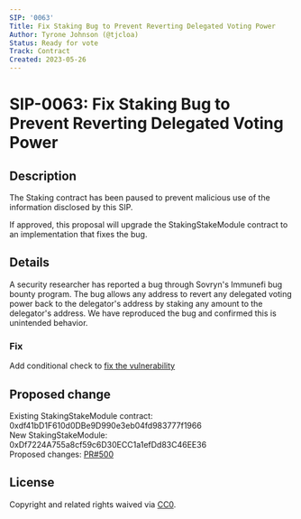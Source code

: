 ```yaml
---
SIP: '0063'
Title: Fix Staking Bug to Prevent Reverting Delegated Voting Power
Author: Tyrone Johnson (@tjcloa)
Status: Ready for vote
Track: Contract
Created: 2023-05-26
---
```


# SIP-0063: Fix Staking Bug to Prevent Reverting Delegated Voting Power

## Description  

The Staking contract has been paused to prevent malicious use of the information disclosed by this SIP.

If approved, this proposal will upgrade the StakingStakeModule contract to an implementation that fixes the bug.

## Details

A security researcher has reported a bug through Sovryn's Immunefi bug bounty program. The bug allows any address to revert any delegated voting power back to the delegator's address by staking any amount to the delegator's address. We have reproduced the bug and confirmed this is unintended behavior.

### Fix

Add conditional check to [fix the vulnerability](https://github.com/DistributedCollective/Sovryn-smart-contracts/commit/e3b14b40c9c51fd8273f159b6c791fa14b462f3e)

## Proposed change  

Existing StakingStakeModule contract: 0xdf41bD1F610d0DBe9D990e3eb04fd983777f1966  
New StakingStakeModule: 0xDf7224A755a8cf59c6D30ECC1a1efDd83C46EE36  
Proposed changes: [PR#500](https://github.com/DistributedCollective/Sovryn-smart-contracts/pull/500)

## License
Copyright and related rights waived via [CC0](https://creativecommons.org/publicdomain/zero/1.0/).
